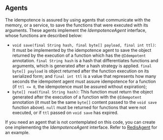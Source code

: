 ## Agents

The idempotence is assured by using agents that communicate with the memory, or a
service, to save the functions that were executed with its arguments. These
agents implement the _IdempotenceAgent_ interface, whose functions are described
below:

* `void save(final String hash, final byte[] payload, final int ttl)`: It must
  be implemented by the idempotence agent to save the object returned by the
  execution of a function which has the `@Idempotent` annotation.
  `final String hash` is a hash that differentiates functions and arguments, which
  is generated after a hash strategy is applied. `final byte[] payload` is object
  returned after the function execution on its serialized form; and `final int ttl`
  is a value that represents how many seconds the idempotent agent must assure
  idempotence for a function (if `ttl <= 0`, the idempotence must be assured without
  expiration);
* `byte[] read(final String hash)`: This function must return the object generated
  after the execution of a function with the `@Idempotent` annotation (it must
  be the same `byte[]` content passed to the `void save` function above). `null`
  must be returned for functions that were not executed, or if `ttl` passed on
  `void save` has expired.
  
If you need an agent that is not contemplated on this code, you can create one
implementing the *IdempotenceAgent* interface. Refer to
[RedisAgent](https://github.com/vitorcezli/springext/blob/main/src/main/java/io/github/vitorcezli/idempotence/agents/redis/RedisAgent.java)
for an example.
